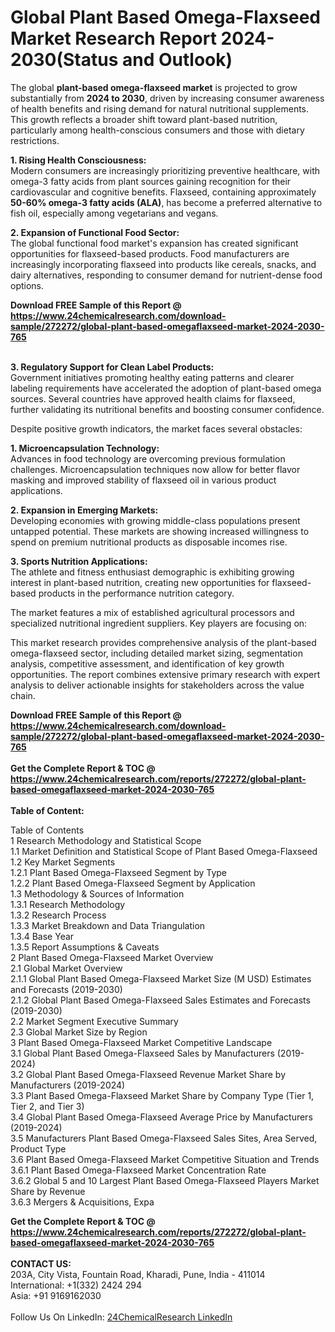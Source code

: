 <h1>Global Plant Based Omega-Flaxseed Market Research Report 2024-2030(Status and Outlook)</h1><p>The global <strong>plant-based omega-flaxseed market</strong> is projected to grow substantially from <strong>2024 to 2030</strong>, driven by increasing consumer awareness of health benefits and rising demand for natural nutritional supplements. This growth reflects a broader shift toward plant-based nutrition, particularly among health-conscious consumers and those with dietary restrictions.</p><p><strong>1. Rising Health Consciousness:</strong><br>
Modern consumers are increasingly prioritizing preventive healthcare, with omega-3 fatty acids from plant sources gaining recognition for their cardiovascular and cognitive benefits. Flaxseed, containing approximately <strong>50-60% omega-3 fatty acids (ALA)</strong>, has become a preferred alternative to fish oil, especially among vegetarians and vegans.</p><p><strong>2. Expansion of Functional Food Sector:</strong><br>
The global functional food market's expansion has created significant opportunities for flaxseed-based products. Food manufacturers are increasingly incorporating flaxseed into products like cereals, snacks, and dairy alternatives, responding to consumer demand for nutrient-dense food options.</p><div><b>Download FREE Sample of this Report @ 
            <a href="https://www.24chemicalresearch.com/download-sample/272272/global-plant-based-omegaflaxseed-market-2024-2030-765">
            https://www.24chemicalresearch.com/download-sample/272272/global-plant-based-omegaflaxseed-market-2024-2030-765</a></b></div><br><p><strong>3. Regulatory Support for Clean Label Products:</strong><br>
Government initiatives promoting healthy eating patterns and clearer labeling requirements have accelerated the adoption of plant-based omega sources. Several countries have approved health claims for flaxseed, further validating its nutritional benefits and boosting consumer confidence.</p><p>Despite positive growth indicators, the market faces several obstacles:</p><p><strong>1. Microencapsulation Technology:</strong><br>
Advances in food technology are overcoming previous formulation challenges. Microencapsulation techniques now allow for better flavor masking and improved stability of flaxseed oil in various product applications.</p><p><strong>2. Expansion in Emerging Markets:</strong><br>
Developing economies with growing middle-class populations present untapped potential. These markets are showing increased willingness to spend on premium nutritional products as disposable incomes rise.</p><p><strong>3. Sports Nutrition Applications:</strong><br>
The athlete and fitness enthusiast demographic is exhibiting growing interest in plant-based nutrition, creating new opportunities for flaxseed-based products in the performance nutrition category.</p><p>The market features a mix of established agricultural processors and specialized nutritional ingredient suppliers. Key players are focusing on:</p><p>This market research provides comprehensive analysis of the plant-based omega-flaxseed sector, including detailed market sizing, segmentation analysis, competitive assessment, and identification of key growth opportunities. The report combines extensive primary research with expert analysis to deliver actionable insights for stakeholders across the value chain.</p><div><b>Download FREE Sample of this Report @ 
            <a href="https://www.24chemicalresearch.com/download-sample/272272/global-plant-based-omegaflaxseed-market-2024-2030-765">
            https://www.24chemicalresearch.com/download-sample/272272/global-plant-based-omegaflaxseed-market-2024-2030-765</a></b></div><br><div><b>Get the Complete Report & TOC @ 
            <a href="https://www.24chemicalresearch.com/reports/272272/global-plant-based-omegaflaxseed-market-2024-2030-765">
            https://www.24chemicalresearch.com/reports/272272/global-plant-based-omegaflaxseed-market-2024-2030-765</a></b></div><br>
            <b>Table of Content:</b><p>Table of Contents<br />
1 Research Methodology and Statistical Scope<br />
1.1 Market Definition and Statistical Scope of Plant Based Omega-Flaxseed<br />
1.2 Key Market Segments<br />
1.2.1 Plant Based Omega-Flaxseed Segment by Type<br />
1.2.2 Plant Based Omega-Flaxseed Segment by Application<br />
1.3 Methodology & Sources of Information<br />
1.3.1 Research Methodology<br />
1.3.2 Research Process<br />
1.3.3 Market Breakdown and Data Triangulation<br />
1.3.4 Base Year<br />
1.3.5 Report Assumptions & Caveats<br />
2 Plant Based Omega-Flaxseed Market Overview<br />
2.1 Global Market Overview<br />
2.1.1 Global Plant Based Omega-Flaxseed Market Size (M USD) Estimates and Forecasts (2019-2030)<br />
2.1.2 Global Plant Based Omega-Flaxseed Sales Estimates and Forecasts (2019-2030)<br />
2.2 Market Segment Executive Summary<br />
2.3 Global Market Size by Region<br />
3 Plant Based Omega-Flaxseed Market Competitive Landscape<br />
3.1 Global Plant Based Omega-Flaxseed Sales by Manufacturers (2019-2024)<br />
3.2 Global Plant Based Omega-Flaxseed Revenue Market Share by Manufacturers (2019-2024)<br />
3.3 Plant Based Omega-Flaxseed Market Share by Company Type (Tier 1, Tier 2, and Tier 3)<br />
3.4 Global Plant Based Omega-Flaxseed Average Price by Manufacturers (2019-2024)<br />
3.5 Manufacturers Plant Based Omega-Flaxseed Sales Sites, Area Served, Product Type<br />
3.6 Plant Based Omega-Flaxseed Market Competitive Situation and Trends<br />
3.6.1 Plant Based Omega-Flaxseed Market Concentration Rate<br />
3.6.2 Global 5 and 10 Largest Plant Based Omega-Flaxseed Players Market Share by Revenue<br />
3.6.3 Mergers & Acquisitions, Expa</p><div><b>Get the Complete Report & TOC @ 
            <a href="https://www.24chemicalresearch.com/reports/272272/global-plant-based-omegaflaxseed-market-2024-2030-765">
            https://www.24chemicalresearch.com/reports/272272/global-plant-based-omegaflaxseed-market-2024-2030-765</a></b></div><br><b>CONTACT US:</b><br>
            203A, City Vista, Fountain Road, Kharadi, Pune, India - 411014<br>
            International: +1(332) 2424 294<br>
            Asia: +91 9169162030 <br><br>
            Follow Us On LinkedIn: <a href="https://www.linkedin.com/company/24chemicalresearch/">24ChemicalResearch LinkedIn</a>